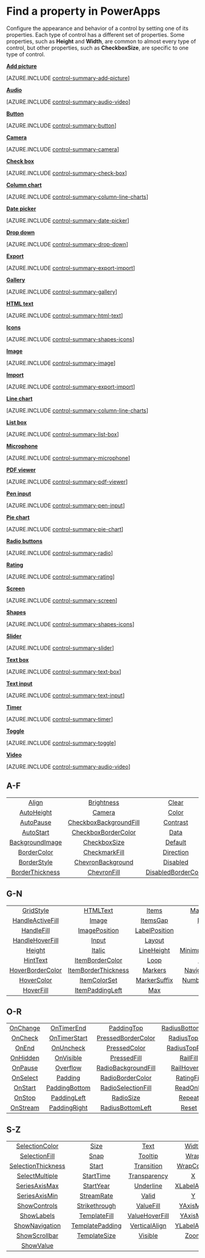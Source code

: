 <properties
   pageTitle="Find a property | Microsoft PowerApps"
   description="Find a property alphabetically or by control."
   services=""
   suite="powerapps"
   documentationCenter="na"
   authors="aftowen"
   manager="erikre"
   editor=""
   tags=""/>
<tags
   ms.service="powerapps"
   ms.devlang="na"
   ms.topic="article"
   ms.tgt_pltfrm="na"
   ms.workload="na"
   ms.date="03/17/2016"
   ms.author="anneta"/>

# Find a property in PowerApps #
Configure the appearance and behavior of a control by setting one of its properties. Each type of control has a different set of properties. Some properties, such as **Height** and **Width**, are common to almost every type of control, but other properties, such as **CheckboxSize**, are specific to one type of control.

[**Add picture**](control-add-picture.md)

[AZURE.INCLUDE [control-summary-add-picture](../../includes/control-summary-add-picture.md)]

[**Audio**](control-audio-video.md)

[AZURE.INCLUDE [control-summary-audio-video](../../includes/control-summary-audio-video.md)]

[**Button**](control-button.md)

[AZURE.INCLUDE [control-summary-button](../../includes/control-summary-button.md)]

[**Camera**](control-camera.md)

[AZURE.INCLUDE [control-summary-camera](../../includes/control-summary-camera.md)]

[**Check box**](control-check-box.md)

[AZURE.INCLUDE [control-summary-check-box](../../includes/control-summary-check-box.md)]

[**Column chart**](control-column-line-chart.md)

[AZURE.INCLUDE [control-summary-column-line-charts](../../includes/control-summary-column-line-charts.md)]

[**Date picker**](control-date-picker.md)

[AZURE.INCLUDE [control-summary-date-picker](../../includes/control-summary-date-picker.md)]

[**Drop down**](control-drop-down.md)

[AZURE.INCLUDE [control-summary-drop-down](../../includes/control-summary-drop-down.md)]

[**Export**](control-export-import.md)

[AZURE.INCLUDE [control-summary-export-import](../../includes/control-summary-export-import.md)]

[**Gallery**](control-gallery.md)

[AZURE.INCLUDE [control-summary-gallery](../../includes/control-summary-gallery.md)]

[**HTML text**](control-html-text.md)

[AZURE.INCLUDE [control-summary-html-text](../../includes/control-summary-html-text.md)]

[**Icons**](control-shapes-icons.md)

[AZURE.INCLUDE [control-summary-shapes-icons](../../includes/control-summary-shapes-icons.md)]

[**Image**](control-image.md)

[AZURE.INCLUDE [control-summary-image](../../includes/control-summary-image.md)]

[**Import**](control-export-import.md)

[AZURE.INCLUDE [control-summary-export-import](../../includes/control-summary-export-import.md)]

[**Line chart**](control-column-line-chart.md)

[AZURE.INCLUDE [control-summary-column-line-charts](../../includes/control-summary-column-line-charts.md)]

[**List box**](control-list-box.md)

[AZURE.INCLUDE [control-summary-list-box](../../includes/control-summary-list-box.md)]

[**Microphone**](control-microphone.md)

[AZURE.INCLUDE [control-summary-microphone](../../includes/control-summary-microphone.md)]

[**PDF viewer**](control-pdf-viewer.md)

[AZURE.INCLUDE [control-summary-pdf-viewer](../../includes/control-summary-pdf-viewer.md)]

[**Pen input**](control-pen-input.md)

[AZURE.INCLUDE [control-summary-pen-input](../../includes/control-summary-pen-input.md)]

[**Pie chart**](control-pie-chart.md)

[AZURE.INCLUDE [control-summary-pie-chart](../../includes/control-summary-pie-chart.md)]

[**Radio buttons**](control-radio.md)

[AZURE.INCLUDE [control-summary-radio](../../includes/control-summary-radio.md)]

[**Rating**](control-rating.md)

[AZURE.INCLUDE [control-summary-rating](../../includes/control-summary-rating.md)]

[**Screen**](control-screen.md)

[AZURE.INCLUDE [control-summary-screen](../../includes/control-summary-screen.md)]

[**Shapes**](control-shapes-icons.md)

[AZURE.INCLUDE [control-summary-shapes-icons](../../includes/control-summary-shapes-icons.md)]

[**Slider**](control-slider.md)

[AZURE.INCLUDE [control-summary-slider](../../includes/control-summary-slider.md)]

[**Text box**](control-text-box.md)

[AZURE.INCLUDE [control-summary-text-box](../../includes/control-summary-text-box.md)]

[**Text input**](control-text-input.md)

[AZURE.INCLUDE [control-summary-text-input](../../includes/control-summary-text-input.md)]

[**Timer**](control-timer.md)

[AZURE.INCLUDE [control-summary-timer](../../includes/control-summary-timer.md)]

[**Toggle**](control-toggle.md)

[AZURE.INCLUDE [control-summary-toggle](../../includes/control-summary-toggle.md)]

[**Video**](control-audio-video.md)

[AZURE.INCLUDE [control-summary-audio-video](../../includes/control-summary-audio-video.md)]

## A-F ##
|||||
|:-:|:-:|:-:|:-:|
| [Align](properties-reference1.md)           | [Brightness](properties-reference1.md)             | [Clear](properties-reference1.md)               | [DisabledColor](properties-reference1.md) |
| [AutoHeight](properties-reference1.md)      | [Camera](properties-reference1.md)                 | [Color](properties-reference1.md)               | [DisabledFill](properties-reference1.md)  |
| [AutoPause](properties-reference1.md)       | [CheckboxBackgroundFill](properties-reference1.md) | [Contrast](properties-reference1.md)            | [Duration](properties-reference1.md)      |
| [AutoStart](properties-reference1.md)       | [CheckboxBorderColor](properties-reference1.md)    | [Data](properties-reference1.md)                | [EndYear](properties-reference1.md)       |
| [BackgroundImage](properties-reference1.md) | [CheckboxSize](properties-reference1.md)           | [Default](properties-reference1.md)             | [Explode](properties-reference1.md)       |
| [BorderColor](properties-reference1.md)     | [CheckmarkFill](properties-reference1.md)          | [Direction](properties-reference1.md)           | [Fill](properties-reference1.md)          |
| [BorderStyle](properties-reference1.md)     | [ChevronBackground](properties-reference1.md)      | [Disabled](properties-reference1.md)            | [Font](properties-reference1.md)          |
| [BorderThickness](properties-reference1.md) | [ChevronFill](properties-reference1.md)            | [DisabledBorderColor](properties-reference1.md) | [FontWeight](properties-reference1.md)    |
## G-N ##
|||||
|:-:|:-:|:-:|:-:|
| [GridStyle](properties-reference1.md)        | [HTMLText](properties-reference1.md)            | [Items](properties-reference1.md)         | [MaxLength](properties-reference1.md)       |
| [HandleActiveFill](properties-reference1.md) | [Image](properties-reference1.md)               | [ItemsGap](properties-reference1.md)      | [Media](properties-reference1.md)           |
| [HandleFill](properties-reference1.md)       | [ImagePosition](properties-reference1.md)       | [LabelPosition](properties-reference1.md) | [Mic](properties-reference1.md)             |
| [HandleHoverFill](properties-reference1.md)  | [Input](properties-reference1.md)               | [Layout](properties-reference1.md)        | [Min](properties-reference1.md)             |
| [Height](properties-reference1.md)           | [Italic](properties-reference1.md)              | [LineHeight](properties-reference1.md)    | [MinimumBarWidth](properties-reference1.md) |
| [HintText](properties-reference1.md)         | [ItemBorderColor](properties-reference1.md)     | [Loop](properties-reference1.md)          | [Mode](properties-reference1.md)            |
| [HoverBorderColor](properties-reference1.md) | [ItemBorderThickness](properties-reference1.md) | [Markers](properties-reference1.md)       | [NavigationStep](properties-reference2.md)  |
| [HoverColor](properties-reference1.md)       | [ItemColorSet](properties-reference1.md)        | [MarkerSuffix](properties-reference1.md)  | [NumberOfSeries](properties-reference2.md)  |
| [HoverFill](properties-reference1.md)        | [ItemPaddingLeft](properties-reference1.md)     | [Max](properties-reference1.md)           |                                             |

## O-R ##
| ||||
|:-:|:-:|:-:|:-:|
| [OnChange](properties-reference2.md) | [OnTimerEnd](properties-reference2.md)    | [PaddingTop](properties-reference2.md)          | [RadiusBottomRight](properties-reference2.md) |
| [OnCheck](properties-reference2.md)  | [OnTimerStart](properties-reference2.md)  | [PressedBorderColor](properties-reference2.md)  | [RadiusTopLeft](properties-reference2.md)     |
| [OnEnd](properties-reference2.md)    | [OnUncheck](properties-reference2.md)     | [PressedColor](properties-reference2.md)        | [RadiusTopRight](properties-reference2.md)    |
| [OnHidden](properties-reference2.md) | [OnVisible](properties-reference2.md)     | [PressedFill](properties-reference2.md)         | [RailFill](properties-reference2.md)          |
| [OnPause](properties-reference2.md)  | [Overflow](properties-reference2.md)      | [RadioBackgroundFill](properties-reference2.md) | [RailHoverFill](properties-reference2.md)     |
| [OnSelect](properties-reference2.md) | [Padding](properties-reference2.md)       | [RadioBorderColor](properties-reference2.md)    | [RatingFill](properties-reference2.md)        |
| [OnStart](properties-reference2.md)  | [PaddingBottom](properties-reference2.md) | [RadioSelectionFill](properties-reference2.md)  | [ReadOnly](properties-reference2.md)          |
| [OnStop](properties-reference2.md)   | [PaddingLeft](properties-reference2.md)   | [RadioSize](properties-reference2.md)           | [Repeat](properties-reference2.md)            |
| [OnStream](properties-reference2.md) | [PaddingRight](properties-reference2.md)  | [RadiusBottomLeft](properties-reference2.md)    | [Reset](properties-reference2.md)             |

## S-Z ##
| ||||
|:-:|:-:|:-:|:-:|
| [SelectionColor](properties-reference2.md)     | [Size](properties-reference2.md)            | [Text](properties-reference2.md)           | [Width](properties-reference2.md)       |
| [SelectionFill](properties-reference2.md)      | [Snap](properties-reference2.md)            | [Tooltip](properties-reference2.md)        | [Wrap](properties-reference2.md)        |
| [SelectionThickness](properties-reference2.md) | [Start](properties-reference2.md)           | [Transition](properties-reference2.md)     | [WrapCount](properties-reference2.md)   |
| [SelectMultiple](properties-reference2.md)     | [StartTime](properties-reference2.md)       | [Transparency](properties-reference2.md)   | [X](properties-reference2.md)           |
| [SeriesAxisMax](properties-reference2.md)      | [StartYear](properties-reference2.md)       | [Underline](properties-reference2.md)      | [XLabelAngle](properties-reference2.md) |
| [SeriesAxisMin](properties-reference2.md)      | [StreamRate](properties-reference2.md)      | [Valid](properties-reference2.md)          | [Y](properties-reference2.md)           |
| [ShowControls](properties-reference2.md)       | [Strikethrough](properties-reference2.md)   | [ValueFill](properties-reference2.md)      | [YAxisMax](properties-reference2.md)    |
| [ShowLabels](properties-reference2.md)         | [TemplateFill](properties-reference2.md)    | [ValueHoverFill](properties-reference2.md) | [YAxisMin](properties-reference2.md)    |
| [ShowNavigation](properties-reference2.md)     | [TemplatePadding](properties-reference2.md) | [VerticalAlign](properties-reference2.md)  | [YLabelAngle](properties-reference2.md) |
| [ShowScrollbar](properties-reference2.md)      | [TemplateSize](properties-reference2.md)    | [Visible](properties-reference2.md)        | [Zoom](properties-reference2.md)        |
| [ShowValue](properties-reference2.md)          |                                             |                                            |                                         |
